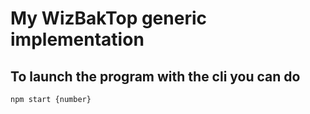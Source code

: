 # My WizBakTop generic implementation

## To launch the program with the cli you can do 
```
npm start {number}
```